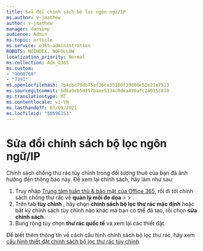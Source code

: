 ```yaml
---
title: Sửa đổi chính sách bộ lọc ngôn ngữ/IP
ms.author: v-jmathew
author: v-jmathew
manager: dansimp
audience: Admin
ms.topic: article
ms.service: o365-administration
ROBOTS: NOINDEX, NOFOLLOW
localization_priority: Normal
ms.collection: Adm_O365
ms.custom:
- "9000760"
- "7391"
ms.openlocfilehash: 7b4cbc70db75af36ce35160f39d06e51e21e7513
ms.sourcegitcommit: bd6a9cb5d357baee5134c0dea430afc2a035c810
ms.translationtype: MT
ms.contentlocale: vi-VN
ms.lasthandoff: 03/09/2021
ms.locfileid: "50696153"
---
```

# <a name="fix-languageip-filter-policy"></a>Sửa đổi chính sách bộ lọc ngôn ngữ/IP

Chính sách chống thư rác tùy chỉnh trong đối tượng thuê của bạn đã ảnh hưởng đến thông báo này. Để xem lại chính sách, hãy làm như sau:

1. Truy nhập [Trung tâm tuân thủ & bảo mật của Office 365](https://go.microsoft.com/fwlink/p/?linkid=2077143), rồi đi tới chính sách chống thư rác về **quản lý mối đe dọa**  >    >  [](https://go.microsoft.com/fwlink/?linkid=2101518).
2. Trên tab **tùy chỉnh** , hãy chọn **chính sách bộ lọc thư rác mặc định** hoặc bất kỳ chính sách tùy chỉnh nào khác mà bạn có thể đã tạo, rồi chọn **sửa chính sách**.
3. Bung rộng tùy chọn **thư rác quốc tế** và xem lại các thiết đặt.

Để biết thêm thông tin về cách cấu hình chính sách bộ lọc thư rác, hãy xem [cấu hình thiết đặt chính sách bộ lọc thư rác tùy chỉnh](https://go.microsoft.com/fwlink/?linkid=2101054).
